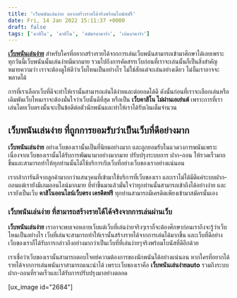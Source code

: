 ```yaml
---
title: 'เว็บพนันเล่นง่าย อยากสร้างรายได้จริงพร้อมโบนัสฟรี'
date: Fri, 14 Jan 2022 15:11:37 +0000
draft: false
tags: ['คาสิโน', 'คาสิโน', 'สมัครบาคาร่า', 'เล่นบาคาร่า']
---
```


**[เว็บพนันเล่นง่าย](/archives/)** สำหรับใครที่อยากสร้างรายได้จากการเล่นเว็บพนันสามารถเข้ามาศึกษาได้เลยเพราะทุกวันนี้เว็บพนันนั้นเล่นง่ายมีมากมาย รวมไปถึงการคัดสรรเว็บก่อนที่เราจะเล่นนั้นก็เป็นสิ่งสำคัญหมายความว่า เราจะต้องดูให้ดีว่าเว็บไหนเป็นอย่างไร ไม่ใช่สักแต่จะเล่นอย่างเดียว ไม่งั้นเราอาจจะพลาดได้

การที่เราเลือกเว็บที่ดีจะทำให้เรานั้นสามารถเล่นได้ง่ายและต่อยอดได้ดี ดังนั้นก่อนที่เราจะเลือกเล่นหรือเดิมพันเว็บไหนเราจะต้องมั่นใจว่าเว็บนั้นดีที่สุด หรือเป็น **เว็บคาสิโน ไม่ผ่านเอเย่นต์** เพราะการที่เราเล่นโดยเว็บตรงนั้นจะเป็นข้อดีต่อตัวนักพนันและทำให้เราได้รับเงินเต็มจำนวน

**เว็บพนันเล่นง่าย ที่ถูกการยอมรับว่าเป็นเว็บที่ดีอย่างมาก**
------------------------------------------------------------

**เว็บพนันเล่นง่าย** อย่างเว็บของเรานั้นเป็นที่นิยมอย่างมาก และถูกยอมรับในแวดวงการพนันเพราะเนื่องจากเว็บของเรานั้นได้รับการพัฒนามาอย่างมากมาย ปรับปรุงระบบการ ฝาก-ถอน ให้รวดเร็วมากขึ้นและสามารถทำให้ทุกท่านนั้นได้ใช้บริการกับเว็บที่อย่างเว็บของเราอย่างแน่นอน

เรากล้าการันตีจากลูกค้ามากกว่าแสนๆคนที่เข้ามาใช้บริการที่เว็บของเรา และเราไม่ได้มีดีแค่ระบบฝาก-ถอนแต่เรายังมีเกมออนไลน์มากมาย ที่ทำขึ้นมาแล้วมั่นใจว่าทุกท่านนั้นสามารถเข้าถึงได้อย่างง่าย และเรายังเป็นเว็บ **คาสิโนออนไลน์เว็บตรง เครดิตฟรี** ทุกท่านสามารถมีเครดิตเพียงเข้ามาสมัครนั้นเอง

### **เว็บพนันเล่นง่าย ที่สามารถสร้างรายได้ได้จริงจากการเล่นผ่านเว็บ**

**เว็บพนันเล่นง่าย** เราอาจะพบเจอหลายเว็บแต่เว็บที่เล่นง่ายจริงๆเราก็จะต้องศึกษาก่อนเราถึงจะรู้ว่าเว็บไหนเป็นอย่างไร เว็บที่เล่นจะสามารถทำให้เรานั้นสร้างรายได้จากการเล่นได้มากขึ้น และเว็บที่ดีอย่างเว็บของเราก็ได้รับการกล่าวถึงอย่างมากว่าเป็นเว็บที่ที่เล่นง่ายๆจริงพร้อมโบนัสที่ดีอีกด้วย

เราเชื่อว่าเว็บของเรานั้นสามารถตอบโจทย์ความต้องการของนักพนันได้อย่างแน่นอน หากใครที่อยากได้รายได้จากการเล่นพนันเราสามารถแนะนำได้ เพราะเว็บของเราคือ **เว็บพนันเล่นง่ายauto** รวมถึงระบบฝาก-ถอนที่รวดเร็วและได้รับการปรับปรุงมาอย่างตลอด

\[ux\_image id="2684"\]